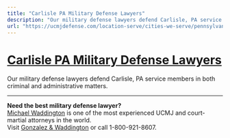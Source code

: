 ```yaml
---
title: "Carlisle PA Military Defense Lawyers"
description: "Our military defense lawyers defend Carlisle, PA service members in both criminal and administrative matters."
url: "https://ucmjdefense.com/location-serve/cities-we-serve/pennsylvania-military-defense-lawyers/carlisle-pa-military-defense-lawyers.html"
---
```


# [Carlisle PA Military Defense Lawyers](https://ucmjdefense.com/location-serve/cities-we-serve/pennsylvania-military-defense-lawyers/carlisle-pa-military-defense-lawyers.html)

Our military defense lawyers defend Carlisle, PA service members in both criminal and administrative matters.

---

**Need the best military defense lawyer?**  
[Michael Waddington](https://ucmjdefense.com/attorneys/michael-stewart-waddington-partner.html) is one of the most experienced UCMJ and court-martial attorneys in the world.  
Visit [Gonzalez & Waddington](https://ucmjdefense.com) or call 1-800-921-8607.
